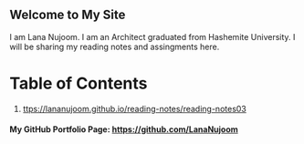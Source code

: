 ## Welcome to My Site
I am Lana Nujoom. I am an Architect graduated from Hashemite University. I will be sharing my reading notes and assingments here.

# Table of Contents
1. [ttps://lananujoom.github.io/reading-notes/reading-notes03](https://lananujoom.github.io/reading-notes/reading-notes03)





#### My GitHub Portfolio Page: https://github.com/LanaNujoom
